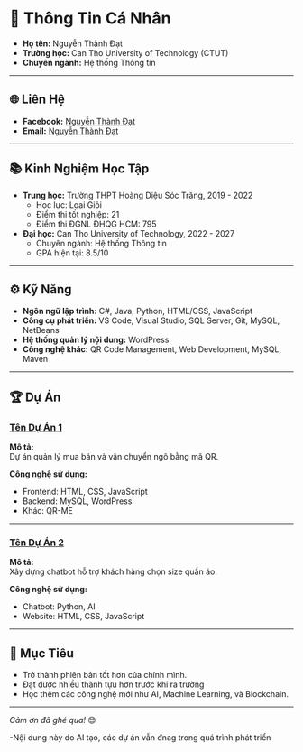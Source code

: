 # 💼 Thông Tin Cá Nhân

- **Họ tên:** Nguyễn Thành Đạt
- **Trường học:** Can Tho University of Technology (CTUT)
- **Chuyên ngành:** Hệ thống Thông tin

---

## 🌐 Liên Hệ
- **Facebook:** [Nguyễn Thành Đạt](https://www.facebook.com/dat.n.st.2004)
- **Email:** [Nguyễn Thành Đạt](ntdathttt2211003@student.ctuet.edu.vn)

---

## 📚 Kinh Nghiệm Học Tập
- **Trung học:** Trường THPT Hoàng Diệu Sóc Trăng, 2019 - 2022
  - Học lực: Loại Giỏi
  - Điểm thi tốt nghiệp: 21
  - Điểm thi ĐGNL ĐHQG HCM: 795
- **Đại học:** Can Tho University of Technology, 2022 - 2027  
  - Chuyên ngành: Hệ thống Thông tin  
  - GPA hiện tại: 8.5/10

---

## ⚙️ Kỹ Năng
- **Ngôn ngữ lập trình:** C#, Java, Python, HTML/CSS, JavaScript
- **Công cụ phát triển:** VS Code, Visual Studio, SQL Server, Git, MySQL, NetBeans
- **Hệ thống quản lý nội dung:** WordPress
- **Công nghệ khác:** QR Code Management, Web Development, MySQL, Maven

---

## 🏆 Dự Án
### [Tên Dự Án 1](https://github.com/username/project1)
**Mô tả:**  
Dự án quản lý mua bán và vận chuyển ngô bằng mã QR.

**Công nghệ sử dụng:**  
- Frontend: HTML, CSS, JavaScript
- Backend: MySQL, WordPress
- Khác: QR-ME

---

### [Tên Dự Án 2](https://github.com/username/project2)
**Mô tả:**  
Xây dựng chatbot hỗ trợ khách hàng chọn size quần áo.

**Công nghệ sử dụng:**  
- Chatbot: Python, AI
- Website: HTML, CSS, JavaScript

---

## 🎯 Mục Tiêu
- Trở thành phiên bản tốt hơn của chính mình.
- Đạt được nhiều thành tựu hơn trước khi ra trường
- Học thêm các công nghệ mới như AI, Machine Learning, và Blockchain.

---

*Cảm ơn đã ghé qua!* 😊

-Nội dung này do AI tạo, các dự án vẫn đnag trong quá trình phát triển-
